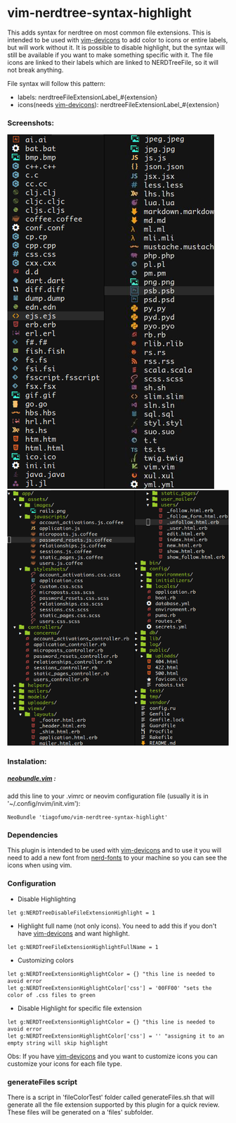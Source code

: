 # vim-nerdtree-syntax-highlight
This adds syntax for nerdtree on most common file extensions. This is intended to be used with [vim-devicons](https://github.com/ryanoasis/vim-devicons) to add color to icons or entire labels, but will work without it. It is possible to disable highlight, but the syntax will still be available if you want to make something specific with it. The file icons are linked to their labels which are linked to NERDTreeFile, so it will not break anything.

File syntax will follow this pattern:

* labels: nerdtreeFileExtensionLabel_#{extension}
* icons(needs [vim-devicons](https://github.com/ryanoasis/vim-devicons)): nerdtreeFileExtensionLabel_#{extension}

### Screenshots:
![](/screenshots/allfiles.png "All files generated with the generateFiles<span></span>.sh script")
![](/screenshots/railsapp.png "Screenshot of files in a rails app with my current icons setup")

### Instalation:
##### [neobundle.vim](https://github.com/Shougo/neobundle.vim) :
add this line to your .vimrc or neovim configuration file (usually it is in '~/.config/nvim/init.vim'):
```vim
NeoBundle 'tiagofumo/vim-nerdtree-syntax-highlight'
```
### Dependencies
This plugin is intended to be used with [vim-devicons](https://github.com/ryanoasis/vim-devicons) and to use it you will need to add a new font from [nerd-fonts](https://github.com/ryanoasis/nerd-fonts) to your machine so you can see the icons when using vim.
### Configuration
* Disable Highlighting
```vim
let g:NERDTreeDisableFileExtensionHighlight = 1
```
* Highlight full name (not only icons). You need to add this if you don't have [vim-devicons](https://github.com/ryanoasis/vim-devicons) and want highlight.
```vim
let g:NERDTreeFileExtensionHighlightFullName = 1
```
* Customizing colors
```vim
let g:NERDTreeExtensionHighlightColor = {} "this line is needed to avoid error
let g:NERDTreeExtensionHighlightColor['css'] = '00FF00' "sets the color of .css files to green
```

* Disable Highlight for specific file extension
```vim
let g:NERDTreeExtensionHighlightColor = {} "this line is needed to avoid error
let g:NERDTreeExtensionHighlightColor['css'] = '' "assigning it to an empty string will skip highlight
```

Obs: If you have [vim-devicons](https://github.com/ryanoasis/vim-devicons) and you want to customize icons you can customize your icons for each file type.
### generateFiles script
There is a script in 'fileColorTest' folder called generateFiles.sh that will generate all the file extension supported by this plugin for a quick review. These files will be generated on a 'files' subfolder.
